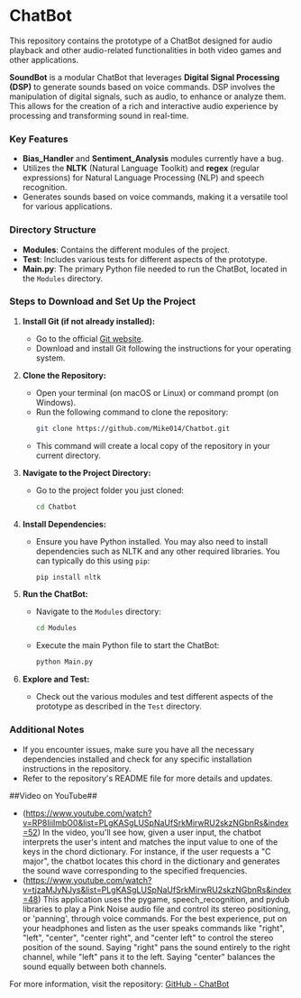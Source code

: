 # ChatBot

This repository contains the prototype of a ChatBot designed for audio playback and other audio-related functionalities in both video games and other applications.

**SoundBot** is a modular ChatBot that leverages **Digital Signal Processing (DSP)** to generate sounds based on voice commands. DSP involves the manipulation of digital signals, such as audio, to enhance or analyze them. This allows for the creation of a rich and interactive audio experience by processing and transforming sound in real-time.

### Key Features

- **Bias_Handler** and **Sentiment_Analysis** modules currently have a bug.
- Utilizes the **NLTK** (Natural Language Toolkit) and **regex** (regular expressions) for Natural Language Processing (NLP) and speech recognition.
- Generates sounds based on voice commands, making it a versatile tool for various applications.

### Directory Structure

- **Modules**: Contains the different modules of the project.
- **Test**: Includes various tests for different aspects of the prototype.
- **Main.py**: The primary Python file needed to run the ChatBot, located in the `Modules` directory.

### Steps to Download and Set Up the Project

1. **Install Git (if not already installed):**
   - Go to the official [Git website](https://git-scm.com/).
   - Download and install Git following the instructions for your operating system.

2. **Clone the Repository:**
   - Open your terminal (on macOS or Linux) or command prompt (on Windows).
   - Run the following command to clone the repository:
     ```bash
     git clone https://github.com/Mike014/Chatbot.git
     ```
   - This command will create a local copy of the repository in your current directory.

3. **Navigate to the Project Directory:**
   - Go to the project folder you just cloned:
     ```bash
     cd Chatbot
     ```

4. **Install Dependencies:**
   - Ensure you have Python installed. You may also need to install dependencies such as NLTK and any other required libraries. You can typically do this using `pip`:
     ```bash
     pip install nltk
     ```

5. **Run the ChatBot:**
   - Navigate to the `Modules` directory:
     ```bash
     cd Modules
     ```
   - Execute the main Python file to start the ChatBot:
     ```bash
     python Main.py
     ```

6. **Explore and Test:**
   - Check out the various modules and test different aspects of the prototype as described in the `Test` directory.

### Additional Notes

- If you encounter issues, make sure you have all the necessary dependencies installed and check for any specific installation instructions in the repository.
- Refer to the repository's README file for more details and updates.

##Video on YouTube##
- (https://www.youtube.com/watch?v=RP8IiiImbO0&list=PLgKASgLUSpNaUfSrkMirwRU2skzNGbnRs&index=52) In the video, you'll see how, given a user input, the chatbot interprets the user's intent and matches the input value to one of the keys in the chord dictionary. For instance, if the user requests a "C major", the chatbot locates this chord in the dictionary and generates the sound wave corresponding to the specified frequencies.
- (https://www.youtube.com/watch?v=tjzaMJyNJys&list=PLgKASgLUSpNaUfSrkMirwRU2skzNGbnRs&index=48) This application uses the pygame, speech_recognition, and pydub libraries to play a Pink Noise audio file and control its stereo positioning, or 'panning', through voice commands.
For the best experience, put on your headphones and listen as the user speaks commands like "right", "left", "center", "center right", and "center left" to control the stereo position of the sound. Saying "right" pans the sound entirely to the right channel, while "left" pans it to the left. Saying "center" balances the sound equally between both channels.

For more information, visit the repository: [GitHub - ChatBot](https://github.com/Mike014/Chatbot.git)

